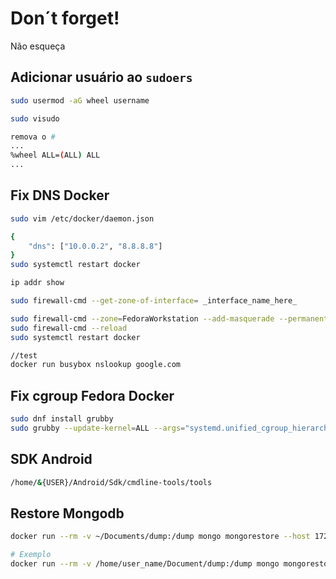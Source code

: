 # Don´t forget!

Não esqueça


## Adicionar usuário ao `sudoers`

```sh
sudo usermod -aG wheel username

sudo visudo

remova o #
...
%wheel ALL=(ALL) ALL
...

```

## Fix DNS Docker

```sh
sudo vim /etc/docker/daemon.json

{
    "dns": ["10.0.0.2", "8.8.8.8"]
}
sudo systemctl restart docker

ip addr show

sudo firewall-cmd --get-zone-of-interface= _interface_name_here_

sudo firewall-cmd --zone=FedoraWorkstation --add-masquerade --permanent
sudo firewall-cmd --reload
sudo systemctl restart docker

//test
docker run busybox nslookup google.com
```

## Fix cgroup Fedora Docker

```sh
sudo dnf install grubby
sudo grubby --update-kernel=ALL --args="systemd.unified_cgroup_hierarchy=0"
```

## SDK Android

```sh
/home/&{USER}/Android/Sdk/cmdline-tools/tools
```

## Restore Mongodb 
```sh
docker run --rm -v ~/Documents/dump:/dump mongo mongorestore --host 172.17.0.2:27017 /dump

# Exemplo
docker run --rm -v /home/user_name/Document/dump:/dump mongo mongorestore --host _ip_container:27017 --gzip --archive=dump/database_name.zip
```
